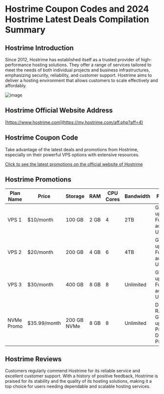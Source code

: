 # Hostrime Coupon Codes and 2024 Hostrime Latest Deals Compilation Summary

## Hostrime Introduction
Since 2012, Hostrime has established itself as a trusted provider of high-performance hosting solutions. They offer a range of services tailored to meet the needs of both individual projects and business infrastructures, emphasizing security, reliability, and customer support. Hostrime aims to deliver a hosting environment that allows customers to scale effectively and affordably.

![image](https://github.com/deshvivan864/Hostrime/assets/167731780/283d30ea-67c4-4a45-adee-6f0a0f12d5da)

## Hostrime Official Website Address
[https://www.hostrime.com](https://my.hostrime.com/aff.php?aff=4)

## Hostrime Coupon Code
Take advantage of the latest deals and promotions from Hostrime, especially on their powerful VPS options with extensive resources.

[Click to see the latest promotions on the official website of Hostrime](https://my.hostrime.com/aff.php?aff=4)

## Hostrime Promotions

| Plan Name | Price | Storage | RAM | CPU Cores | Bandwidth | Features |
|-----------|-------|---------|-----|-----------|-----------|----------|
| VPS 1     | $10/month | 100 GB | 2 GB | 4 | 2TB | Gigabit uplink, Full root access, USA DC |
| VPS 2     | $20/month | 200 GB | 4 GB | 6 | 4TB | Gigabit uplink, Full root access, USA DC |
| VPS 3     | $30/month | 400 GB | 8 GB | 8 | Unlimited | Gigabit uplink, Full root access, USA DC |
| NVMe Promo | $35.99/month | 200 GB NVMe | 8 GB | 8 | Unlimited | DDR5 RAM, Gigabit uplink, Premium DDoS Protection |

## Hostrime Reviews
Customers regularly commend Hostrime for its reliable service and excellent customer support. With a history of positive feedback, Hostrime is praised for its stability and the quality of its hosting solutions, making it a top choice for users needing dependable and scalable hosting services.
